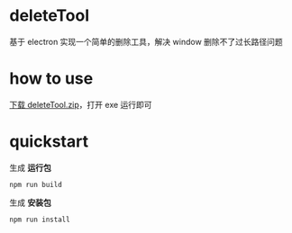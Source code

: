 # deleteTool

基于 electron 实现一个简单的删除工具，解决 window 删除不了过长路径问题

# how to use

[下载 deleteTool.zip](https://github.com/eminoda/deleteTool/releases/tag/1.0.0)，打开 exe 运行即可

# quickstart

生成 **运行包**

```
npm run build
```

生成 **安装包**

```
npm run install
```
